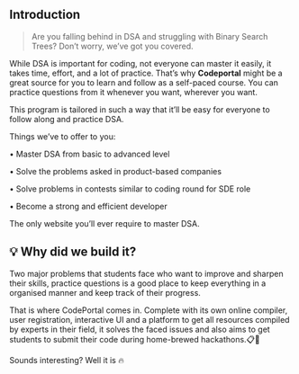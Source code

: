 ## Introduction
>	Are you falling behind in DSA and struggling with Binary Search Trees? Don’t worry, we’ve got you covered.

While DSA is important for coding, not everyone can master it easily, it takes time, effort, and a lot of practice. That’s why <b>Codeportal</b> might be a great source for you to learn and follow as a self-paced course. You can practice questions from it whenever you want, wherever you want. 

This program is tailored in such a way that it’ll be easy for everyone to follow along and practice DSA.

Things we’ve to offer to you:

•	Master DSA from basic to advanced level

•	Solve the problems asked in product-based companies

•	Solve problems in contests similar to coding round for SDE role

•	Become a strong and efficient developer

The only website you’ll ever require to master DSA. 


## 💡 Why did we build it?

Two major problems that students face who want to improve and sharpen their skills, practice questions is a good place to keep everything in a organised manner and keep track of their progress.

That is where CodePortal comes in. Complete with its own online compiler, user registration, interactive UI and a platform to get all resources compiled by experts in their field, it solves the faced issues and also aims to get students to submit their code during home-brewed hackathons.📋💯

Sounds interesting? Well it is 🔥
